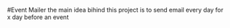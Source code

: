 #Event Mailer
the main idea bihind this project is to send email every day for x day before an event
